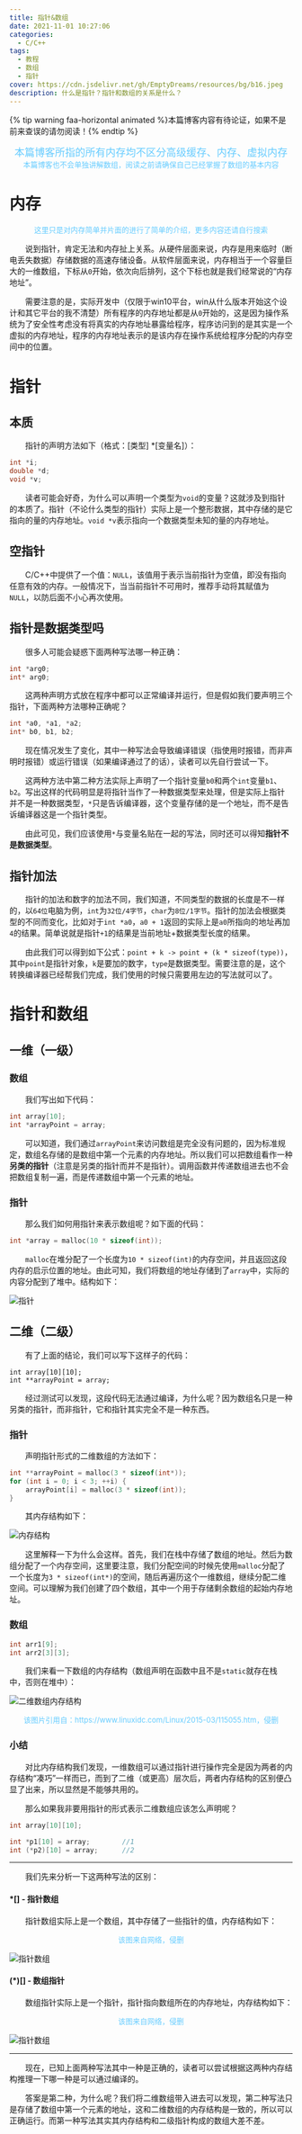 ```yaml
---
title: 指针&数组
date: 2021-11-01 10:27:06
categories:
  - C/C++
tags:
  - 教程
  - 数组
  - 指针
cover: https://cdn.jsdelivr.net/gh/EmptyDreams/resources/bg/b16.jpeg
description: 什么是指针？指针和数组的关系是什么？
---
```



{% tip warning faa-horizontal animated %}本篇博客内容有待论证，如果不是前来查误的请勿阅读！{% endtip %}

<div class="text" style=" text-align:center;"><font size="4px" font color="#66ccff">本篇博客所指的所有内存均不区分高级缓存、内存、虚拟内存</font></div>

<div class="text" style=" text-align:center;"><font size="2px" font color="#66ccff">本篇博客也不会单独讲解数组，阅读之前请确保自己已经掌握了数组的基本内容</font></div>

# 内存

<div class="text" style=" text-align:center;"><font size="2px" font color="#66ccff">这里只是对内存简单并片面的进行了简单的介绍，更多内容还请自行搜索</font></div>

&emsp;&emsp;说到指针，肯定无法和内存扯上关系。从硬件层面来说，内存是用来临时（断电丢失数据）存储数据的高速存储设备。从软件层面来说，内存相当于一个容量巨大的一维数组，下标从`0`开始，依次向后排列，这个下标也就是我们经常说的“内存地址”。

&emsp;&emsp;需要注意的是，实际开发中（仅限于win10平台，win从什么版本开始这个设计和其它平台的我不清楚）所有程序的内存地址都是从`0`开始的，这是因为操作系统为了安全性考虑没有将真实的内存地址暴露给程序，程序访问到的是其实是一个虚拟的内存地址，程序的内存地址表示的是该内存在操作系统给程序分配的内存空间中的位置。

# 指针

## 本质

&emsp;&emsp;指针的声明方法如下（格式：[类型] *[变量名]）：

```c
int *i;
double *d;
void *v;
```

&emsp;&emsp;读者可能会好奇，为什么可以声明一个类型为`void`的变量？这就涉及到指针的本质了。指针（不论什么类型的指针）实际上是一个整形数据，其中存储的是它指向的量的内存地址。`void *v`表示指向一个数据类型未知的量的内存地址。

## 空指针

&emsp;&emsp;C/C++中提供了一个值：`NULL`，该值用于表示当前指针为空值，即没有指向任意有效的内存。一般情况下，当当前指针不可用时，推荐手动将其赋值为`NULL`，以防后面不小心再次使用。

## 指针是数据类型吗

&emsp;&emsp;很多人可能会疑惑下面两种写法哪一种正确：

```C
int *arg0;
int* arg0;
```

&emsp;&emsp;这两种声明方式放在程序中都可以正常编译并运行，但是假如我们要声明三个指针，下面两种方法哪种正确呢？

```C
int *a0, *a1, *a2;
int* b0, b1, b2;
```

&emsp;&emsp;现在情况发生了变化，其中一种写法会导致编译错误（指使用时报错，而非声明时报错）或运行错误（如果编译通过了的话），读者可以先自行尝试一下。

&emsp;&emsp;这两种方法中第二种方法实际上声明了一个指针变量`b0`和两个`int`变量`b1`、`b2`。写出这样的代码明显是将指针当作了一种数据类型来处理，但是实际上指针并不是一种数据类型，`*`只是告诉编译器，这个变量存储的是一个地址，而不是告诉编译器这是一个指针类型。

&emsp;&emsp;由此可见，我们应该使用`*`与变量名贴在一起的写法，同时还可以得知**指针不是数据类型**。

## 指针加法

&emsp;&emsp;指针的加法和数字的加法不同，我们知道，不同类型的数据的长度是不一样的，以`64位`电脑为例，`int`为`32位/4字节`，`char`为`8位/1字节`。指针的加法会根据类型的不同而变化，比如对于`int *a0`，`a0 + 1`返回的实际上是`a0`所指向的地址再加`4`的结果。简单说就是指针`+1`的结果是当前地址+数据类型长度的结果。

&emsp;&emsp;由此我们可以得到如下公式：`point + k -> point + (k * sizeof(type))`，其中`point`是指针对象，`k`是要加的数字，`type`是数据类型。需要注意的是，这个转换编译器已经帮我们完成，我们使用的时候只需要用左边的写法就可以了。

# 指针和数组

## 一维（一级）

### 数组

&emsp;&emsp;我们写出如下代码：

```C
int array[10];
int *arrayPoint = array;
```

&emsp;&emsp;可以知道，我们通过`arrayPoint`来访问数组是完全没有问题的，因为标准规定，数组名存储的是数组中第一个元素的内存地址。所以我们可以把数组看作一种**另类的指针**（注意是另类的指针而并不是指针）。调用函数并传递数组进去也不会把数组复制一遍，而是传递数组中第一个元素的地址。

### 指针

&emsp;&emsp;那么我们如何用指针来表示数组呢？如下面的代码：

```C
int *array = malloc(10 * sizeof(int));
```

&emsp;&emsp;`malloc`在堆分配了一个长度为`10 * sizeof(int)`的内存空间，并且返回这段内存的启示位置的地址。由此可知，我们将数组的地址存储到了`array`中，实际的内容分配到了堆中。结构如下：

![指针](https://cdn.jsdelivr.net/gh/EmptyDreams/resources/point/op.png)



## 二维（二级）

&emsp;&emsp;有了上面的结论，我们可以写下这样子的代码：

```
int array[10][10];
int **arrayPoint = array;
```

&emsp;&emsp;经过测试可以发现，这段代码无法通过编译，为什么呢？因为数组名只是一种另类的指针，而非指针，它和指针其实完全不是一种东西。

### 指针

&emsp;&emsp;声明指针形式的二维数组的方法如下：

```C
int **arrayPoint = malloc(3 * sizeof(int*));
for (int i = 0; i < 3; ++i) {
    arrayPoint[i] = malloc(3 * sizeof(int));
}
```

&emsp;&emsp;其内存结构如下：

![内存结构](https://cdn.jsdelivr.net/gh/EmptyDreams/resources/point/tp.png)

&emsp;&emsp;这里解释一下为什么会这样。首先，我们在栈中存储了数组的地址。然后为数组分配了一个内存空间，这里要注意，我们分配空间的时候先使用`malloc`分配了一个长度为`3 * sizeof(int*)`的空间，随后再遍历这个一维数组，继续分配二维空间。可以理解为我们创建了四个数组，其中一个用于存储剩余数组的起始内存地址。

### 数组

```C
int arr1[9];
int arr2[3][3];
```

&emsp;&emsp;我们来看一下数组的内存结构（数组声明在函数中且不是`static`就存在栈中，否则在堆中）：

![二维数组内存结构](https://www.linuxidc.com/upload/2015_03/15031621526830.png)

<div class="text" style=" text-align:center;"><font size="2px" font color="#66ccff">该图片引用自：https://www.linuxidc.com/Linux/2015-03/115055.htm，侵删</font></div>

### 小结

&emsp;&emsp;对比内存结构我们发现，一维数组可以通过指针进行操作完全是因为两者的内存结构“凑巧”一样而已，而到了二维（或更高）层次后，两者内存结构的区别便凸显了出来，所以显然是不能够共用的。

&emsp;&emsp;那么如果我非要用指针的形式表示二维数组应该怎么声明呢？

```C
int array[10][10];

int *p1[10] = array;		//1
int (*p2)[10] = array;		//2
```

---

&emsp;&emsp;我们先来分析一下这两种写法的区别：

#### *[] - 指针数组

&emsp;&emsp;指针数组实际上是一个数组，其中存储了一些指针的值，内存结构如下：

<div class="text" style=" text-align:center;"><font size="2px" font color="#66ccff">该图来自网络，侵删</font></div>

![指针数组](http://c.biancheng.net/uploads/allimg/180906/2-1PZ6092I9D6.jpg)

#### (*)[] - 数组指针

&emsp;&emsp;数组指针实际上是一个指针，指针指向数组所在的内存地址，内存结构如下：

<div class="text" style=" text-align:center;"><font size="2px" font color="#66ccff">该图来自网络，侵删</font></div>

![指针数组](http://c.biancheng.net/uploads/allimg/180906/2-1PZ6092Q4443.jpg)

---

&emsp;&emsp;现在，已知上面两种写法其中一种是正确的，读者可以尝试根据这两种内存结构推理一下哪一种是可以通过编译的。

&emsp;&emsp;答案是第二种，为什么呢？我们将二维数组带入进去可以发现，第二种写法只是存储了数组中第一个元素的地址，这和二维数组的内存结构是一致的，所以可以正确运行。而第一种写法其实其内存结构和二级指针构成的数组大差不差。













